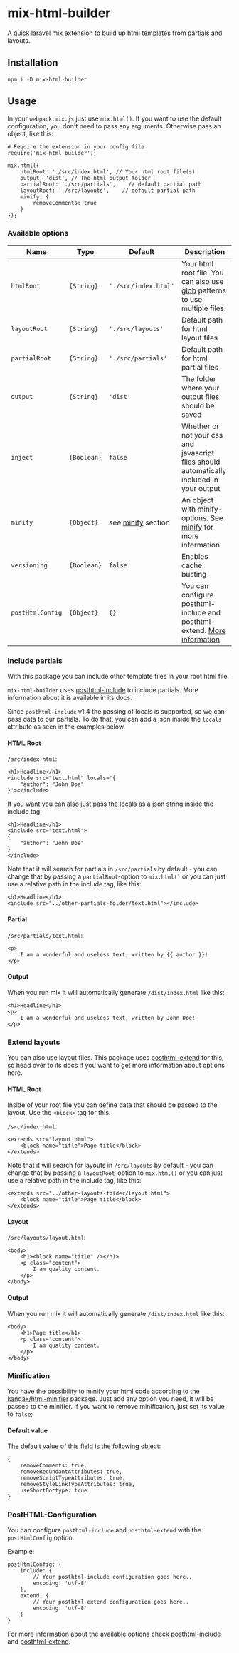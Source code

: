 # mix-html-builder
A quick laravel mix extension to build up html templates from partials and layouts.

## Installation

```
npm i -D mix-html-builder
```

## Usage

In your `webpack.mix.js` just use `mix.html()`. If you want to use the default configuration, you don't need to pass any arguments. Otherwise pass an object, like this:

```
# Require the extension in your config file
require('mix-html-builder');

mix.html({
    htmlRoot: './src/index.html', // Your html root file(s)
    output: 'dist', // The html output folder
    partialRoot: './src/partials',    // default partial path
    layoutRoot: './src/layouts',    // default partial path
    minify: {
        removeComments: true
    }
});
```

### Available options

Name | Type | Default | Description
--|---|---|--
`htmlRoot` | `{String}` | `'./src/index.html'` |  Your html root file. You can also use [glob](https://github.com/isaacs/node-glob#readme) patterns to use multiple files.
`layoutRoot` | `{String}` | `'./src/layouts'` |  Default path for html layout files
`partialRoot` | `{String}` | `'./src/partials'` |  Default path for html partial files
`output` | `{String}` | `'dist'` |  The folder where your output files should be saved
`inject` | `{Boolean}` | `false` |  Whether or not your css and javascript files should automatically included in your output
`minify` | `{Object}` | see [minify](#Minification) section |  An object with minify-options. See [minify](#Minification) for more information.
`versioning` | `{Boolean}` | `false` | Enables cache busting
`postHtmlConfig` | `{Object}` |  `{}` | You can configure posthtml-include and posthtml-extend. [More information](#PostHTML-Configuration)

### Include partials

With this package you can include other template files in your root html file.

`mix-html-builder` uses [posthtml-include](https://github.com/posthtml/posthtml-include) to include partials. More information about it is available in its docs.

Since `posthtml-include` v1.4 the passing of locals is supported, so we can pass data to our partials.
To do that, you can add a json inside the `locals` attribute as seen in the examples below.

#### HTML Root
`/src/index.html`:
```
<h1>Headline</h1>
<include src="text.html" locals='{
    "author": "John Doe"
}'></include>
```
If you want you can also just pass the locals as a json string inside the include tag:
```
<h1>Headline</h1>
<include src="text.html">
{
    "author": "John Doe"
}
</include>
```
Note that it will search for partials in `/src/partials` by default - you can change that by passing a `partialRoot`-option to `mix.html()` or you can just use a relative path in the include tag, like this:
```
<h1>Headline</h1>
<include src="../other-partials-folder/text.html"></include>
```

#### Partial
`/src/partials/text.html`:
```
<p>
    I am a wonderful and useless text, written by {{ author }}!
</p>
```

#### Output

When you run mix it will automatically generate `/dist/index.html` like this:
```
<h1>Headline</h1>
<p>
    I am a wonderful and useless text, written by John Doe!
</p>
```

### Extend layouts

You can also use layout files. This package uses [posthtml-extend](https://github.com/posthtml/posthtml-extend) for this, so head over to its docs if you want to get more information about options here.

#### HTML Root

Inside of your root file you can define data that should be passed to the layout. Use the `<block>` tag for this.

`/src/index.html`:
```
<extends src="layout.html">
    <block name="title">Page title</block>
</extends>
```
Note that it will search for layouts in `/src/layouts` by default - you can change that by passing a `layoutRoot`-option to `mix.html()` or you can just use a relative path in the include tag, like this:
```
<extends src="../other-layouts-folder/layout.html">
    <block name="title">Page title</block>
</extends>
```

#### Layout
`/src/layouts/layout.html`:
```
<body>
    <h1><block name="title" /></h1>
    <p class="content">
        I am quality content.
    </p>
</body>
```

#### Output

When you run mix it will automatically generate `/dist/index.html` like this:
```
<body>
    <h1>Page title</h1>
    <p class="content">
        I am quality content.
    </p>
</body>
```

### Minification

You have the possibility to minify your html code according to the [kangax/html-minifier](https://github.com/kangax/html-minifier#options-quick-reference) package. Just add any option you need, it will be passed to the minifier. If you want to remove minification, just set its value to `false`;

#### Default value

The default value of this field is the following object:

```
{
    removeComments: true,
    removeRedundantAttributes: true,
    removeScriptTypeAttributes: true,
    removeStyleLinkTypeAttributes: true,
    useShortDoctype: true
}
```

### PostHTML-Configuration

You can configure `posthtml-include` and `posthtml-extend` with the `postHtmlConfig` option.

Example:

```
postHtmlConfig: {
    include: {
        // Your posthtml-include configuration goes here..
        encoding: 'utf-8'
    },
    extend: {
        // Your posthtml-extend configuration goes here..
        encoding: 'utf-8'
    }
}
```

For more information about the available options check [posthtml-include](https://github.com/posthtml/posthtml-include#options) and [posthtml-extend](https://github.com/posthtml/posthtml-extend#options).
